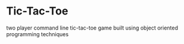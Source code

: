 # Tic-Tac-Toe

two player command line tic-tac-toe game built using object oriented programming techniques
